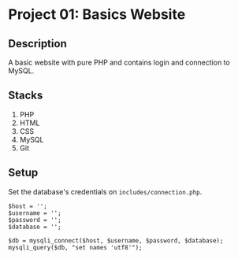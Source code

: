 # Project 01: Basics Website

## Description 

A basic website with pure PHP and contains login and connection to MySQL.

## Stacks

1. PHP
2. HTML
3. CSS 
4. MySQL
5. Git

## Setup

Set the database's credentials on `includes/connection.php`.

```
$host = '';
$username = '';
$password = '';
$database = '';

$db = mysqli_connect($host, $username, $password, $database);
mysqli_query($db, "set names 'utf8'");
```